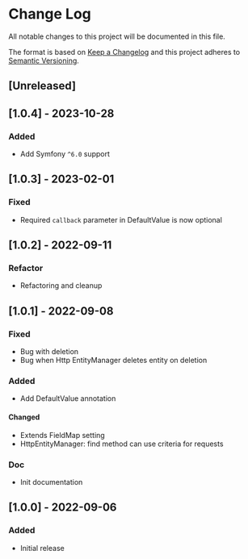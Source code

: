 # Change Log

All notable changes to this project will be documented in this file.

The format is based on [Keep a Changelog](http://keepachangelog.com/)
and this project adheres to [Semantic Versioning](http://semver.org/).

## [Unreleased]

## [1.0.4] - 2023-10-28

### Added

* Add Symfony `^6.0` support

## [1.0.3] - 2023-02-01

### Fixed

* Required `callback` parameter in DefaultValue is now optional

## [1.0.2] - 2022-09-11

### Refactor

* Refactoring and cleanup

## [1.0.1] - 2022-09-08

### Fixed

* Bug with deletion
* Bug when Http EntityManager deletes entity on deletion

### Added

* Add DefaultValue annotation

#### Changed

* Extends FieldMap setting
* HttpEntityManager: find method can use criteria for requests

### Doc

* Init documentation

## [1.0.0] - 2022-09-06

### Added

* Initial release

